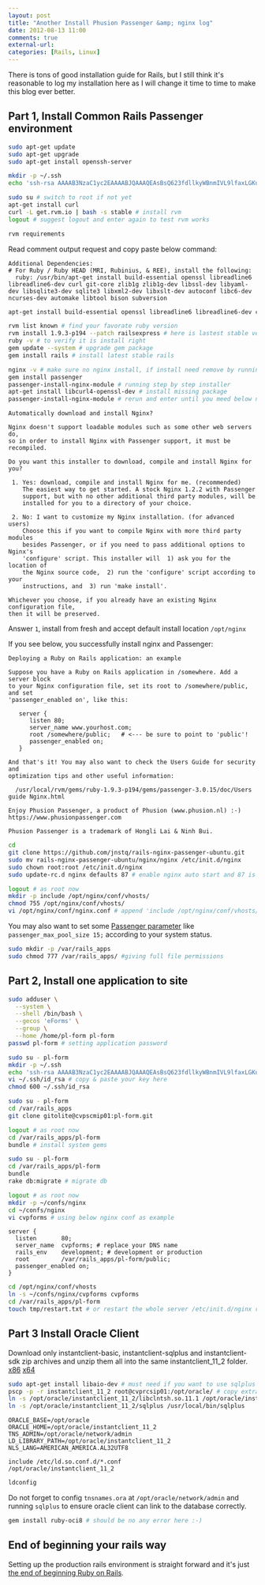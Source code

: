 ```yaml
---
layout: post
title: "Another Install Phusion Passenger &amp; nginx log"
date: 2012-08-13 11:00
comments: true
external-url:
categories: [Rails, Linux]
---
```


There is tons of good installation guide for Rails, but I still think it's reasonable to log my installation here as I will change it time to time to make this blog ever better.<!--more-->

## Part 1, Install Common Rails Passenger environment

```bash Upgrade Ubuntu 12.04 and enable SSH server
sudo apt-get update
sudo apt-get upgrade
sudo apt-get install openssh-server
```

```bash Test SSH and add authorized_keys
mkdir -p ~/.ssh
echo 'ssh-rsa AAAAB3NzaC1yc2EAAAABJQAAAQEAsBsQ623fdllkyWBnmIVL9lfaxLGKulWv7jwhxLIhp+3fFZ/K0yGeUoJig6a4UlFFmIPibWiubP7utqvJOZO4psdX+GM42HCU/JZmG3gJqYRgwUMupeb8BXEL4r/nG/YE84kOYh1jF8yjNHs2ZSeaO4M4v7Mcsi8USWTM4mTZhO9HZcQZCQBZbkzCf2PwgNq8q7G9jXq6kU+mpUCbwVFZF1R461lzFOIjZQUvxZ+ylKdZxyX0AGCdLybSPcJJkE/H5FMs5KnInme5/692uz8DjXHi0ddw8s6bfIJI7a9av58kJlZNFu/XDWF7WfoNVRhQWn+cl0eBO+hRlUxMCM8jTw== Eric Guo' > ~/.ssh/authorized_keys
```

```bash Install rvm in root
sudo su # switch to root if not yet
apt-get install curl
curl -L get.rvm.io | bash -s stable # install rvm
logout # suggest logout and enter again to test rvm works
```

```bash Install rvm requirement package
rvm requirements
```

Read comment output request and copy paste below command:

    Additional Dependencies:
    # For Ruby / Ruby HEAD (MRI, Rubinius, & REE), install the following:
      ruby: /usr/bin/apt-get install build-essential openssl libreadline6 libreadline6-dev curl git-core zlib1g zlib1g-dev libssl-dev libyaml-dev libsqlite3-dev sqlite3 libxml2-dev libxslt-dev autoconf libc6-dev ncurses-dev automake libtool bison subversion


```bash Install rvm dependency packages
apt-get install build-essential openssl libreadline6 libreadline6-dev curl git-core zlib1g zlib1g-dev libssl-dev libyaml-dev libsqlite3-dev sqlite3 libxml2-dev libxslt-dev autoconf libc6-dev ncurses-dev automake libtool bison subversion # do not copy this line, copy your rvm requirements output
```

```bash Install MRI Rubies and Rails
rvm list known # find your favorate ruby version
rvm install 1.9.3-p194 --patch railsexpress # here is lastest stable version
ruby -v # to verify it is install right
gem update --system # upgrade gem package
gem install rails # install latest stable rails
```

```bash Install Phusion Passenger and nginx
nginx -v # make sure no nginx install, if install need remove by running gem install passenger
gem install passenger
passenger-install-nginx-module # running step by step installer
apt-get install libcurl4-openssl-dev # install missing package
passenger-install-nginx-module # rerun and enter until you meed below notice
```

    Automatically download and install Nginx?

    Nginx doesn't support loadable modules such as some other web servers do,
    so in order to install Nginx with Passenger support, it must be recompiled.

    Do you want this installer to download, compile and install Nginx for you?

     1. Yes: download, compile and install Nginx for me. (recommended)
        The easiest way to get started. A stock Nginx 1.2.2 with Passenger
        support, but with no other additional third party modules, will be
        installed for you to a directory of your choice.

     2. No: I want to customize my Nginx installation. (for advanced users)
        Choose this if you want to compile Nginx with more third party modules
        besides Passenger, or if you need to pass additional options to Nginx's
        'configure' script. This installer will  1) ask you for the location of
        the Nginx source code,  2) run the 'configure' script according to your
        instructions, and  3) run 'make install'.

    Whichever you choose, if you already have an existing Nginx configuration file,
    then it will be preserved.

Answer `1`, install from fresh and accept default install location `/opt/nginx`

If you see below, you successfully install nginx and Passenger:

    Deploying a Ruby on Rails application: an example

    Suppose you have a Ruby on Rails application in /somewhere. Add a server block
    to your Nginx configuration file, set its root to /somewhere/public, and set
    'passenger_enabled on', like this:

       server {
          listen 80;
          server_name www.yourhost.com;
          root /somewhere/public;   # <--- be sure to point to 'public'!
          passenger_enabled on;
       }

    And that's it! You may also want to check the Users Guide for security and
    optimization tips and other useful information:

      /usr/local/rvm/gems/ruby-1.9.3-p194/gems/passenger-3.0.15/doc/Users guide Nginx.html

    Enjoy Phusion Passenger, a product of Phusion (www.phusion.nl) :-)
    https://www.phusionpassenger.com

    Phusion Passenger is a trademark of Hongli Lai & Ninh Bui.

```bash Install nginx init script
cd
git clone https://github.com/jnstq/rails-nginx-passenger-ubuntu.git
sudo mv rails-nginx-passenger-ubuntu/nginx/nginx /etc/init.d/nginx
sudo chown root:root /etc/init.d/nginx
sudo update-rc.d nginx defaults 87 # enable nginx auto start and 87 is startup number
```

```bash Configure nginx to enable vhosts (site by site configure file)
logout # as root now
mkdir -p include /opt/nginx/conf/vhosts/
chmod 755 /opt/nginx/conf/vhosts/
vi /opt/nginx/conf/nginx.conf # append 'include /opt/nginx/conf/vhosts/*;' before last }
```

You may also want to set some [Passenger parameter](http://www.modrails.com/documentation/Users%20guide%20Nginx.html#_configuring_phusion_passenger) like `passenger_max_pool_size 15;` according to your system status.

```bash Create rails root folder
sudo mkdir -p /var/rails_apps
sudo chmod 777 /var/rails_apps/ #giving full file permissions
```

## Part 2, Install one application to site

```bash Create per application user (using pl-form as example)
sudo adduser \
  --system \
  --shell /bin/bash \
  --gecos 'eForms' \
  --group \
  --home /home/pl-form pl-form
passwd pl-form # setting application password
```

```bash Prepare application access and private key
sudo su - pl-form
mkdir -p ~/.ssh
echo 'ssh-rsa AAAAB3NzaC1yc2EAAAABJQAAAQEAsBsQ623fdllkyWBnmIVL9lfaxLGKulWv7jwhxLIhp+3fFZ/K0yGeUoJig6a4UlFFmIPibWiubP7utqvJOZO4psdX+GM42HCU/JZmG3gJqYRgwUMupeb8BXEL4r/nG/YE84kOYh1jF8yjNHs2ZSeaO4M4v7Mcsi8USWTM4mTZhO9HZcQZCQBZbkzCf2PwgNq8q7G9jXq6kU+mpUCbwVFZF1R461lzFOIjZQUvxZ+ylKdZxyX0AGCdLybSPcJJkE/H5FMs5KnInme5/692uz8DjXHi0ddw8s6bfIJI7a9av58kJlZNFu/XDWF7WfoNVRhQWn+cl0eBO+hRlUxMCM8jTw== Eric Guo' > ~/.ssh/authorized_keys
vi ~/.ssh/id_rsa # copy & paste your key here
chmod 600 ~/.ssh/id_rsa
```

```bash Clone the application source code from git
sudo su - pl-form
cd /var/rails_apps
git clone gitolite@cvpscmip01:pl-form.git
```

```bash Install application depend gems
logout # as root now
cd /var/rails_apps/pl-form
bundle # install system gems
```

```bash Bundle and Migrate database
sudo su - pl-form
cd /var/rails_apps/pl-form
bundle
rake db:migrate # migrate db
```

```bash Append application conf to nginx server
logout # as root now
mkdir -p ~/confs/nginx
cd ~/confs/nginx
vi cvpforms # using below nginx conf as example
```

```nginx Sample pl-form nginx configure file
server {
  listen       80;
  server_name  cvpforms; # replace your DNS name
  rails_env    development; # development or production
  root         /var/rails_apps/pl-form/public;
  passenger_enabled on;
}
```

```bash Link the configure file and restart nginx
cd /opt/nginx/conf/vhosts
ln -s ~/confs/nginx/cvpforms cvpforms
cd /var/rails_apps/pl-form
touch tmp/restart.txt # or restart the whole server /etc/init.d/nginx restart
```

## Part 3 Install Oracle Client

Download only instantclient-basic, instantclient-sqlplus and instantclient-sdk zip archives and unzip them all into the same instantclient_11_2 folder. [x86](http://www.oracle.com/technetwork/topics/linuxsoft-082809.html) [x64](http://www.oracle.com/technetwork/topics/linuxx86-64soft-092277.html)

```bash Install Oracle Instant Client
sudo apt-get install libaio-dev # must need if you want to use sqlplus
pscp -p -r instantclient_11_2 root@cvprcsip01:/opt/oracle/ # copy extraced oracle instant client
ln -s /opt/oracle/instantclient_11_2/libclntsh.so.11.1 /opt/oracle/instantclient_11_2/libclntsh.so
ln -s /opt/oracle/instantclient_11_2/sqlplus /usr/local/bin/sqlplus
```

```text append below line to /etc/enviroment file
ORACLE_BASE=/opt/oracle
ORACLE_HOME=/opt/oracle/instantclient_11_2
TNS_ADMIN=/opt/oracle/network/admin
LD_LIBRARY_PATH=/opt/oracle/instantclient_11_2
NLS_LANG=AMERICAN_AMERICA.AL32UTF8
```

```text also add to /etc/ld.so.conf
include /etc/ld.so.conf.d/*.conf
/opt/oracle/instantclient_11_2
```

```bash update the library
ldconfig
```

Do not forget to config `tnsnames.ora` at `/opt/oracle/network/admin` and running `sqlplus` to ensure oracle client can link to the database correctly.

```bash install ruby-oci8 gems now
gem install ruby-oci8 # should be no any error here :-)
```

## End of beginning your rails way

Setting up the production rails environment is straight forward and it's just [the end of beginning Ruby on Rails](http://www.jasimabasheer.com/posts/meta_introduction_to_ruby.html).
